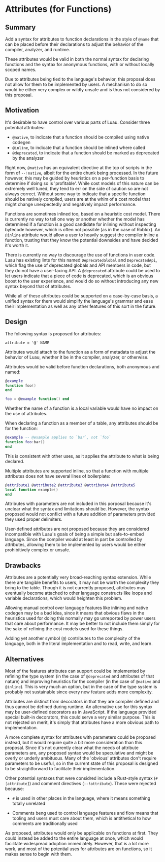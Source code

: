 # Attributes (for Functions)

## Summary

Add a syntax for attributes to function declarations in the style of `@name` that can be placed before their declarations to adjust the behavior of the compiler, analyzer, and runtime.

These attributes would be valid in both the normal syntax for declaring functions and the syntax for anonymous functions, with or without locally scoped names.

Due to attributes being tied to the language's behavior, this proposal does not allow for them to be implemented by users. A mechanism to do so would be either very complex or wildly unsafe and is thus not considered by this proposal.

## Motivation

It's desirable to have control over various parts of Luau. Consider three potential attributes:

- `@native`, to indicate that a function should be compiled using native codegen
- `@inline`, to indicate that a function should be inlined where called
- `@deprecated`, to indicate that a function should be marked as deprecated by the analyzer

Right now, `@native` has an equivalent directive at the top of scripts in the form of `--!native`, albeit for the entire chunk being processed. In the future however, this may be guided by heuristics on a per-function basis to determine if doing so is 'profitable'. While cost models of this nature can be extremely well tuned, they tend to err on the side of caution so are not always correct. Without some way to indicate that a specific function should be natively compiled, users are at the whim of a cost model that might change unexpectedly and negatively impact performance.

Functions are sometimes inlined too, based on a heuristic cost model. There is currently no way to tell one way or another whether the model has determined if a function is a good candidate for inlining without inspecting bytecode however, which is often not possible (as in the case of Roblox). An `@inline` attribute would allow a user to heavily suggest the compiler inline a function, trusting that they know the potential downsides and have decided it's worth it.

There is currently no way to discourage the use of functions in user code. Luau has existing lints for this named `DeprecatedGlobal` and `DeprecatedApi`, which flag the use of deprecated globals and API members in code, but they do not have a user-facing API. A `@deprecated` attribute could be used to let users indicate that a piece of code is deprecated, which is an obvious boost to the user experience, and would do so without introducing any new syntax beyond that of attributes.

While all of these attributes could be supported on a case-by-case basis, a unified syntax for them would simplify the language's grammar and ease their implementation as well as any other features of this sort in the future.

## Design

The following syntax is proposed for attributes:

```ebnf
attribute = '@' NAME
```

Attributes would attach to the function as a form of metadata to adjust the behavior of Luau, whether it be in the compiler, analyzer, or otherwise.

Attributes would be valid before function declarations, both anonymous and named:
```lua
@example
function foo()
end

foo = @example function() end
```

Whether the name of a function is a local variable would have no impact on the use of attributes.

When declaring a function as a member of a table, any attributes should be for the function:
```lua
@example -- @example applies to `bar`, not `foo`
function foo:bar()
end
```

This is consistent with other uses, as it applies the attribute to what is being declared.

Multiple attributes are supported inline, so that a function with multiple attributes does not have several lines of boilerplate:
```lua
@attribute1 @attribute2 @attribute3 @attribute4 @attribute5
local function example()
end
```

Attributes with parameters are not included in this porposal because it's unclear what the syntax and limitations should be. However, the syntax proposed would not conflict with a future addition of parameters provided they used proper delimiters.

User-defined attributes are not proposed because they are considered incompatible with Luau's goals of being a simple but safe-to-embed language. Since the compiler would at least in part be controlled by attributes, allowing them to be implemented by users would be either prohibitively complex or unsafe.

## Drawbacks

Attributes are a potentially very broad-reaching syntax extension. While there are tangible benefits to users, it may not be worth the complexity they bring to the table. Though it is not currently proposed, attributes may eventually become attached to other language constructs like loops and variable declarations, which would heighten this problem.

Allowing manual control over language features like inlining and native codegen may be a bad idea, since it means that obvious flaws in the heuristics used for doing this normally may go unreported by power users that care about performance. It may be better to not include them simply for the sake of refining the cost models used for these things.

Adding yet another symbol (`@`) contributes to the complexity of the language, both in the literal implementation and to read, write, and learn.

## Alternatives

Most of the features attributes can support could be implemented by refining the type system (in the case of `@deprecated` and attributes of that nature) and improving heuristics for the compiler (in the case of `@native` and `@inline`). This is very much an option, but in the case of the type system is probably not sustainable since every new feature adds more complexity.

Attributes are distinct from decorators in that they are compiler defined and thus cannot be defined during runtime. An alternative use for this syntax may be user-defined decorators as in JavaScript. If the language provided special built-in decorators, this could serve a very similar purpose. This is not rejected on merit, it's simply that attributes have a more obvious path to implementation.

A more complete syntax for attributes with parameters could be proposed instead, but it would require quite a bit more consideration than this proposal. Since it's not currently clear what the needs of attribute parameters are, any proposed syntax would be speculative and might be overly or underly ambituous. Many of the 'obvious' attributes don't require parameters to be useful, so in the current state of this proposal is designed to be straightforward to facilitate their implementation.

Other potential syntaxes that were considred include a Rust-style syntax (`#[attribute]`) and comment directives (`--!attribute`). These were rejected because:

- `#` is used in other places in the language, where it means something totally unrelated

- Comments beng used to control language features and flow means that tooling and users must care about them, which is antithetical to how comments are traditionally used

As proposed, attributes would only be applicable on functions at first. They could instead be added to the entire language at once, which would facilitate widespread adoption immediately. However, that is a lot more work, and most of the potential uses for attributes are on functions, so it makes sense to begin with them.